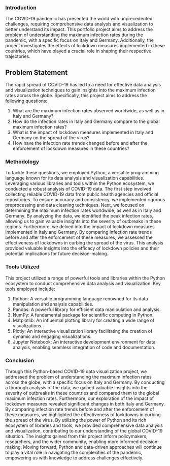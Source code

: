 ### Introduction

The COVID-19 pandemic has presented the world with unprecedented challenges, requiring comprehensive data analysis and visualization to better understand its impact. This portfolio project aims to address the problem of understanding the maximum infection rates during the pandemic, with a specific focus on Italy and Germany. Additionally, the project investigates the effects of lockdown measures implemented in these countries, which have played a crucial role in shaping their respective trajectories.

## Problem Statement
The rapid spread of COVID-19 has led to a need for effective data analysis and visualization techniques to gain insights into the maximum infection rates across the globe. Specifically, this project aims to address the following questions:
1.	What are the maximum infection rates observed worldwide, as well as in Italy and Germany?
2.	How do the infection rates in Italy and Germany compare to the global maximum infection rates?
3.	What is the impact of lockdown measures implemented in Italy and Germany on the spread of the virus?
4.	How have the infection rate trends changed before and after the enforcement of lockdown measures in these countries?

### Methodology

To tackle these questions, we employed Python, a versatile programming language known for its data analysis and visualization capabilities. Leveraging various libraries and tools within the Python ecosystem, we conducted a robust analysis of COVID-19 data.
The first step involved collecting reliable COVID-19 data from public health agencies and official repositories. To ensure accuracy and consistency, we implemented rigorous preprocessing and data cleaning techniques.
Next, we focused on determining the maximum infection rates worldwide, as well as in Italy and Germany. By analyzing the data, we identified the peak infection rates, allowing us to gain valuable insights into the severity of outbreaks in these regions.
Furthermore, we delved into the impact of lockdown measures implemented in Italy and Germany. By comparing infection rate trends before and after the enforcement of these measures, we assessed the effectiveness of lockdowns in curbing the spread of the virus. This analysis provided valuable insights into the efficacy of lockdown policies and their potential implications for future decision-making.

### Tools Utilized

This project utilized a range of powerful tools and libraries within the Python ecosystem to conduct comprehensive data analysis and visualization. Key tools employed include:
1.	Python: A versatile programming language renowned for its data manipulation and analysis capabilities.
2.	Pandas: A powerful library for efficient data manipulation and analysis.
3.	NumPy: A fundamental package for scientific computing in Python.
4.	Matplotlib: An influential plotting library for creating a wide range of visualizations.
5.	Plotly: An interactive visualization library facilitating the creation of dynamic and engaging visualizations.
6.	Jupyter Notebook: An interactive development environment for data analysis, enabling seamless integration of code and documentation.

### Conclusion

Through this Python-based COVID-19 data visualization project, we addressed the problem of understanding the maximum infection rates across the globe, with a specific focus on Italy and Germany. By conducting a thorough analysis of the data, we gained valuable insights into the severity of outbreaks in these countries and compared them to the global maximum infection rates.
Furthermore, our exploration of the impact of lockdown measures revealed significant changes in both Italy and Germany. By comparing infection rate trends before and after the enforcement of these measures, we highlighted the effectiveness of lockdowns in curbing the spread of the virus.
By utilizing the power of Python and its rich ecosystem of libraries and tools, we provided comprehensive data analysis and visualization, contributing to our understanding of the global COVID-19 situation. The insights gained from this project inform policymakers, researchers, and the wider community, enabling more informed decision-making. Moving forward, Python and data-driven approaches will continue to play a vital role in navigating the complexities of the pandemic, empowering us with knowledge to address challenges effectively.

